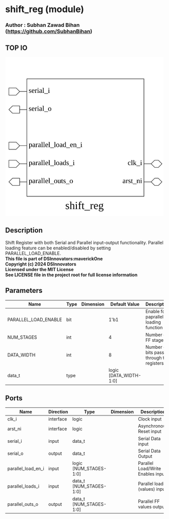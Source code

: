 # shift_reg (module)

### Author : Subhan Zawad Bihan (https://github.com/SubhanBihan)

## TOP IO
<img src="./shift_reg_top.svg">

## Description

Shift Register with both Serial and Parallel input-output functionality.
Parallel loading feature can be enabled/disabled by setting PARALLEL_LOAD_ENABLE.
<br>**This file is part of DSInnovators:maverickOne**
<br>**Copyright (c) 2024 DSInnovators**
<br>**Licensed under the MIT License**
<br>**See LICENSE file in the project root for full license information**

## Parameters
|Name|Type|Dimension|Default Value|Description|
|-|-|-|-|-|
|PARALLEL_LOAD_ENABLE|bit||1'b1|Enable for paprallel loading function|
|NUM_STAGES|int||4|Number of FF stages|
|DATA_WIDTH|int||8|Number of bits passing through the registers|
|data_t|type||logic [DATA_WIDTH-1:0]||

## Ports
|Name|Direction|Type|Dimension|Description|
|-|-|-|-|-|
|clk_i|interface|logic||Clock input|
|arst_ni|interface|logic||Asynchronous Reset input|
|serial_i|input|data_t||Serial Data input|
|serial_o|output|data_t||Serial Data Output|
|parallel_load_en_i|input|logic [NUM_STAGES-1:0]||Parallel Load/Write Enables input|
|parallel_loads_i|input|data_t [NUM_STAGES-1:0]||Parallel loads (values) input|
|parallel_outs_o|output|data_t [NUM_STAGES-1:0]||Parallel FF values output|
